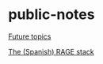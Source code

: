 # public-notes

[Future topics](future-topics/)

[The (Spanish) RAGE stack](2020/2020-03-07-rage-stack/)